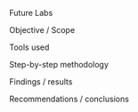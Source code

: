 Future Labs

Objective / Scope

Tools used

Step-by-step methodology

Findings / results

Recommendations / conclusions
